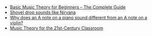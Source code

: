 * [Basic Music Theory for Beginners – The Complete Guide](https://iconcollective.edu/basic-music-theory/)
* [Shovel drop sounds like Nirvana](https://boingboing.net/2021/02/19/shovel-drop-sounds-like-nirvana.html)
* [Why does an A note on a piano sound different from an A note on a violin?](https://omarshehata.me/notebook/exploring_sound)
* [Music Theory for the 21st-Century Classroom](http://musictheory.pugetsound.edu/mt21c/MusicTheory.html)